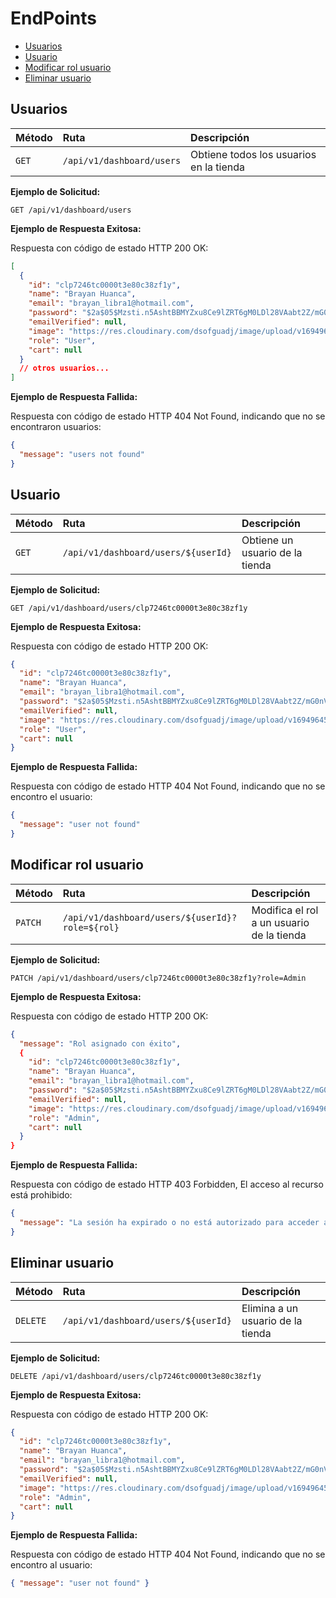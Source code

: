 # EndPoints

- [Usuarios](#usuarios)
- [Usuario](#usuario)
- [Modificar rol usuario](#modificar-rol-usuario)
- [Eliminar usuario](#eliminar-usuario)

## Usuarios

| Método | Ruta                      | Descripción                             |
| :----- | :------------------------ | :-------------------------------------- |
| `GET`  | `/api/v1/dashboard/users` | Obtiene todos los usuarios en la tienda |

**Ejemplo de Solicitud:**

```
GET /api/v1/dashboard/users
```

**Ejemplo de Respuesta Exitosa:**

Respuesta con código de estado HTTP 200 OK:

```json
[
  {
    "id": "clp7246tc0000t3e80c38zf1y",
    "name": "Brayan Huanca",
    "email": "brayan_libra1@hotmail.com",
    "password": "$2a$05$Mzsti.n5AshtBBMYZxu8Ce9lZRT6gM0LDl28VAabt2Z/mG0nVvq4.",
    "emailVerified": null,
    "image": "https://res.cloudinary.com/dsofguadj/image/upload/v1694964554/wm1hvbu4znuawf14n6rk.webp",
    "role": "User",
    "cart": null
  }
  // otros usuarios...
]
```

**Ejemplo de Respuesta Fallida:**

Respuesta con código de estado HTTP 404 Not Found, indicando que no se encontraron usuarios:

```json
{
  "message": "users not found"
}
```

## Usuario

| Método | Ruta                                | Descripción                     |
| :----- | :---------------------------------- | :------------------------------ |
| `GET`  | `/api/v1/dashboard/users/${userId}` | Obtiene un usuario de la tienda |

**Ejemplo de Solicitud:**

```
GET /api/v1/dashboard/users/clp7246tc0000t3e80c38zf1y
```

**Ejemplo de Respuesta Exitosa:**

Respuesta con código de estado HTTP 200 OK:

```json
{
  "id": "clp7246tc0000t3e80c38zf1y",
  "name": "Brayan Huanca",
  "email": "brayan_libra1@hotmail.com",
  "password": "$2a$05$Mzsti.n5AshtBBMYZxu8Ce9lZRT6gM0LDl28VAabt2Z/mG0nVvq4.",
  "emailVerified": null,
  "image": "https://res.cloudinary.com/dsofguadj/image/upload/v1694964554/wm1hvbu4znuawf14n6rk.webp",
  "role": "User",
  "cart": null
}
```

**Ejemplo de Respuesta Fallida:**

Respuesta con código de estado HTTP 404 Not Found, indicando que no se encontro el usuario:

```json
{
  "message": "user not found"
}
```

## Modificar rol usuario

| Método  | Ruta                                            | Descripción                               |
| :------ | :---------------------------------------------- | :---------------------------------------- |
| `PATCH` | `/api/v1/dashboard/users/${userId}?role=${rol}` | Modifica el rol a un usuario de la tienda |

**Ejemplo de Solicitud:**

```
PATCH /api/v1/dashboard/users/clp7246tc0000t3e80c38zf1y?role=Admin
```

**Ejemplo de Respuesta Exitosa:**

Respuesta con código de estado HTTP 200 OK:

```json
{
  "message": "Rol asignado con éxito",
  {
    "id": "clp7246tc0000t3e80c38zf1y",
    "name": "Brayan Huanca",
    "email": "brayan_libra1@hotmail.com",
    "password": "$2a$05$Mzsti.n5AshtBBMYZxu8Ce9lZRT6gM0LDl28VAabt2Z/mG0nVvq4.",
    "emailVerified": null,
    "image": "https://res.cloudinary.com/dsofguadj/image/upload/v1694964554/wm1hvbu4znuawf14n6rk.webp",
    "role": "Admin",
    "cart": null
  }
}
```

**Ejemplo de Respuesta Fallida:**

Respuesta con código de estado HTTP 403 Forbidden, El acceso al recurso está prohibido:

```json
{
  "message": "La sesión ha expirado o no está autorizado para acceder a esta página."
}
```

## Eliminar usuario

| Método   | Ruta                                | Descripción                       |
| :------- | :---------------------------------- | :-------------------------------- |
| `DELETE` | `/api/v1/dashboard/users/${userId}` | Elimina a un usuario de la tienda |

**Ejemplo de Solicitud:**

```
DELETE /api/v1/dashboard/users/clp7246tc0000t3e80c38zf1y
```

**Ejemplo de Respuesta Exitosa:**

Respuesta con código de estado HTTP 200 OK:

```json
{
  "id": "clp7246tc0000t3e80c38zf1y",
  "name": "Brayan Huanca",
  "email": "brayan_libra1@hotmail.com",
  "password": "$2a$05$Mzsti.n5AshtBBMYZxu8Ce9lZRT6gM0LDl28VAabt2Z/mG0nVvq4.",
  "emailVerified": null,
  "image": "https://res.cloudinary.com/dsofguadj/image/upload/v1694964554/wm1hvbu4znuawf14n6rk.webp",
  "role": "Admin",
  "cart": null
}
```

**Ejemplo de Respuesta Fallida:**

Respuesta con código de estado HTTP 404 Not Found, indicando que no se encontro al usuario:

```json
{ "message": "user not found" }
```

